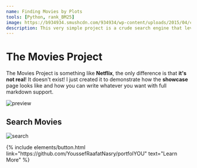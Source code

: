 ```yaml
---
name: Finding Movies by Plots
tools: [Python, rank_BM25]
image: https://b934934.smushcdn.com/934934/wp-content/uploads/2015/04/cedar-bonsai-tree-1024x768.jpg?lossy=1&strip=0&webp=1
description: This very simple project is a crude search engine that leverages the BM25Okapi ranker implemented by the rank_BM25 opensource library.
---
```


# The Movies Project

The Movies Project is something like **Netflix**, the only difference is that **it's not real**! It doesn't exist! I just created it to demonstrate how the **showcase** page looks like and how you can write whatever you want with full markdown support.

![preview](https://www.sketchappsources.com/resources/source-image/we-were-soldiers-landing-page-dbruggisser.jpg)

## Search Movies

![search](https://www.sketchappsources.com/resources/source-image/microsoft-windows-10-virtual-keyboard-diogo-sousa.png)

<p class="text-center">
{% include elements/button.html link="https://github.com/YoussefRaafatNasry/portfolYOU" text="Learn More" %}
</p>